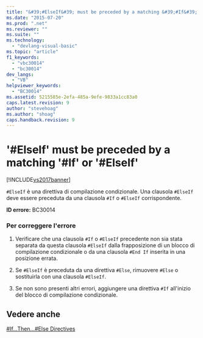 ```yaml
---
title: "&#39;#ElseIf&#39; must be preceded by a matching &#39;#If&#39; or &#39;#ElseIf&#39; | Microsoft Docs"
ms.date: "2015-07-20"
ms.prod: ".net"
ms.reviewer: ""
ms.suite: ""
ms.technology: 
  - "devlang-visual-basic"
ms.topic: "article"
f1_keywords: 
  - "vbc30014"
  - "bc30014"
dev_langs: 
  - "VB"
helpviewer_keywords: 
  - "BC30014"
ms.assetid: 5215585e-2efa-485a-9efe-9833a1cc83a0
caps.latest.revision: 9
author: "stevehoag"
ms.author: "shoag"
caps.handback.revision: 9
---
```

# &#39;#ElseIf&#39; must be preceded by a matching &#39;#If&#39; or &#39;#ElseIf&#39;
[!INCLUDE[vs2017banner](../../../visual-basic/developing-apps/includes/vs2017banner.md)]

`#ElseIf` è una direttiva di compilazione condizionale.  Una clausola `#ElseIf` deve essere preceduta da una clausola `#If` o `#ElseIf` corrispondente.  
  
 **ID errore:** BC30014  
  
### Per correggere l'errore  
  
1.  Verificare che una clausola `#If`  o `#ElseIf` precedente non sia stata separata da questa clausola `#ElseIf` dalla frapposizione di un blocco di compilazione condizionale o da una clausola `#End If` inserita in una posizione errata.  
  
2.  Se `#ElseIf` è preceduta da una direttiva `#Else`, rimuovere `#Else` o sostituirla con una clausola `#ElseIf`.  
  
3.  Se non sono presenti altri errori, aggiungere una direttiva `#If` all'inizio del blocco di compilazione condizionale.  
  
## Vedere anche  
 [\#If...Then...\#Else Directives](../../../visual-basic/language-reference/directives/if-then-else-directives.md)